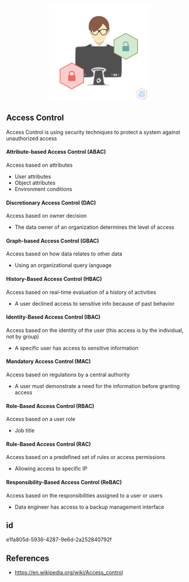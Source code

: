<p align="center"> <img src="https://raw.githubusercontent.com/qeeqbox/access-control/main/access-control.png"></p>

## Access Control
Access Control is using security techniques to protect a system against unauthorized access

#### Attribute-based Access Control (ABAC)
Access based on attributes

- User attributes
- Object attributes
- Environment conditions

#### Discretionary Access Control (DAC)
Access based on owner decision

- The data owner of an organization determines the level of access

#### Graph-based Access Control (GBAC)
Access based on how data relates to other data

- Using an organizational query language

#### History-Based Access Control (HBAC)
Access based on real-time evaluation of a history of activities

- A user declined access to sensitive info because of past behavior

#### Identity-Based Access Control (IBAC)
Access based on the identity of the user (this access is by the individual, not by group)

- A specific user has access to sensitive information 

#### Mandatory Access Control (MAC)
Access based on regulations by a central authority

- A user must demonstrate a need for the information before granting access

#### Role-Based Access Control (RBAC)
Access based on a user role

- Job title

#### Rule-Based Access Control (RAC)
Access based on a predefined set of rules or access permissions 

- Allowing access to specific IP

#### Responsibility-Based Access Control (ReBAC)
Access based on the responsibilities assigned to a user or users

- Data engineer has access to a backup management interface

## id
e1fa805d-5936-4287-9e6d-2a252840792f

## References
- https://en.wikipedia.org/wiki/Access_control
